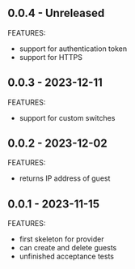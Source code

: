 ## 0.0.4 - Unreleased

FEATURES:
 * support for authentication token
 * support for HTTPS


## 0.0.3 - 2023-12-11

FEATURES:
 * support for custom switches


## 0.0.2 - 2023-12-02

FEATURES:
 * returns IP address of guest


## 0.0.1 - 2023-11-15

FEATURES:
 * first skeleton for provider
 * can create and delete guests
 * unfinished acceptance tests
